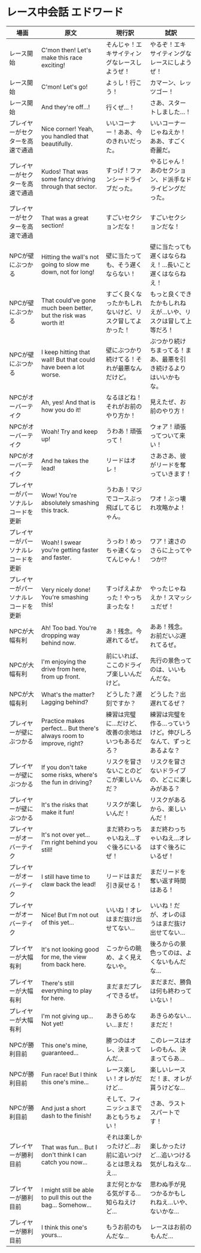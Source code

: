 # レース中会話 エドワード

| 場面                 | 原文                                                                   | 現行訳                            | 試訳                               |
| ------------------ | -------------------------------------------------------------------- | ------------------------------ | -------------------------------- |
| レース開始              | C'mon then! Let's make this race exciting!                           | そんじゃ！エキサイティングなレースしようぜ！         | やるぞ！エキサイティングなレースにしようぜ！           |
| レース開始              | C'mon! Let's go!                                                     | よぅし！行こう！                       | カマーン、レッツゴー！                      |
| レース開始              | And they're off...!                                                  | 行くぜ...！                        | さあ、スタートしました…！                    |
| プレイヤーがセクターを高速で通過   | Nice corner! Yeah, you handled that beautifully.                     | いいコーナー！ああ、今のきれいだった。            | いいコーナーじゃねえか！ああ、すごく奇麗だ。           |
| プレイヤーがセクターを高速で通過   | Kudos! That was some fancy driving through that sector.              | すっげ！ファンシードライブだった。              | やるじゃん！あのセクション、ド派手なドライビングだった。     |
| プレイヤーがセクターを高速で通過   | That was a great section!                                            | すごいセクションだな！                    | すごいセクションだな！                      |
| NPCが壁にぶつかる         | Hitting the wall's not going to slow me down, not for long!          | 壁に当たっても、そう遅くならない！              | 壁に当たっても遅くはならねえ！…長いこと遅くはならねえ！     |
| NPCが壁にぶつかる         | That could've gone much been better, but the risk was worth it!      | すごく良くなったかもしれないけど、リスク冒してよかった！   | もっと良くできたかもしれねえが…いや、リスクは冒して上等だろ！  |
| NPCが壁にぶつかる         | I keep hitting that wall! But that could have been a lot worse.      | 壁にぶつかり続けてる！それが最悪なんだけど。         | ぶつかり続けちまってる！まあ、最悪を引き続けるよりはいいかもな。 |
| NPCがオーバーテイク        | Ah, yes! And that is how you do it!                                  | なるほどね！それがお前のやり方か！              | 見えたぜ、お前のやり方！                     |
| NPCがオーバーテイク        | Woah! Try and keep up!                                               | うわあ！頑張って！                      | ウォア！頑張ってついて来い！                   |
| NPCがオーバーテイク        | And he takes the lead!                                               | リードはオレ！                        | さあさあ、彼がリードを奪っていきます！              |
| プレイヤーがパーソナルレコードを更新 | Wow! You're absolutely smashing this track.                          | うわあ！マジでコースぶっ飛ばしてるじゃん。          | ワオ！ぶっ壊れ攻略かよ！                     |
| プレイヤーがパーソナルレコードを更新 | Woah! I swear you're getting faster and faster.                      | うっわ！めっちゃ速くなってんじゃん！             | ワア！速さのさらに上ってやつか!?                |
| プレイヤーがパーソナルレコードを更新 | Very nicely done! You're smashing this!                              | すっげえよかった！やっちまったな！              | やったじゃねえか！スマッシュだぜ！                |
| NPCが大幅有利           | Ah! Too bad. You're dropping way behind now.                         | あ！残念。今遅れてるぜ。                   | ああ！残念。お前だいぶ遅れてるぜ。                |
| NPCが大幅有利           | I'm enjoying the drive from here, from up front.                     | 前にいれば、ここのドライブ楽しいんだけど。          | 先行の景色ってのは、いいもんだな。                |
| NPCが大幅有利           | What's the matter? Lagging behind?                                   | どうした？遅刻ですか？                    | どうした？出遅れてるぜ？                     |
| プレイヤーが壁にぶつかる       | Practice makes perfect... But there's always room to improve, right? | 練習は完璧に...だけど、改善の余地はいつもあるだろ？    | 練習は完璧を作る…っていうけど。伸びしろなんて、ずっとあるよな？ |
| プレイヤーが壁にぶつかる       | If you don't take some risks, where's the fun in driving?            | リスクを冒さないことのどこが楽しいんだ？           | リスクを冒さないドライブの、どこに楽しみがある？         |
| プレイヤーが壁にぶつかる       | It's the risks that make it fun!                                     | リスクが楽しいんだ！                     | リスクがあるから、楽しいんだ！                  |
| プレイヤーがオーバーテイク      | It's not over yet... I'm right behind you still!                     | まだ終わっちゃいねえ...すぐ後ろにいるぜ！         | まだ終わっちゃいねえ…オレはすぐ後ろにいるぜ！          |
| プレイヤーがオーバーテイク      | I still have time to claw back the lead!                             | リードはまだ引き戻せる！                   | まだリードを奪い返す時間はある！                 |
| プレイヤーがオーバーテイク      | Nice! But I'm not out of this yet...                                 | いいね！オレはまだ抜け出せてない...            | いいね！だが、オレのほうはまだ抜け出せてない…          |
| プレイヤーが大幅有利         | It's not looking good for me, the view from back here.               | こっからの眺め、よく見えないや。               | 後ろからの景色ってのは、よくないもんだな…            |
| プレイヤーが大幅有利         | There's still everything to play for here.                           | まだまだプレイできるぜ。                   | まだまだ、勝負は何も終わっていない！               |
| プレイヤーが大幅有利         | I'm not giving up... Not yet!                                        | あきらめない...まだ！                   | あきらめない…まだだ！                      |
| NPCが勝利目前           | This one's mine, guaranteed...                                       | 勝つのはオレ、決まってんだ...               | このレースはオレのもん、決まってらあ…              |
| NPCが勝利目前           | Fun race! But I think this one's mine...                             | レース楽しい！オレがだけど...               | 楽しいレースだ！ま、オレが貰うけどな…              |
| NPCが勝利目前           | And just a short dash to the finish!                                 | そして、フィニッシュまであともうちょい！           | さあ、ラストスパートです！                    |
| プレイヤーが勝利目前         | That was fun... But I don't think I can catch you now...             | それは楽しかったけど...お前に追いつけるとは思えねえ... | 楽しかったけど…追いつける気がしねえな…             |
| プレイヤーが勝利目前         | I might still be able to pull this out the bag... Somehow...         | まだ何とかなる気がする...知らねえけど...        | 思わぬ手が見つかるかもしれねえ…いや、ないかな…         |
| プレイヤーが勝利目前         | I think this one's yours...                                          | もうお前のもんだな...                   | レースはお前のもんだ…                      |
